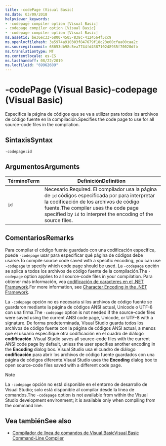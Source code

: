 ```yaml
---
title: -codePage (Visual Basic)
ms.date: 03/09/2018
helpviewer_keywords:
- -codepage compiler option [Visual Basic]
- codepage compiler option [Visual Basic]
- -codepage compiler option [Visual Basic]
ms.assetid: be36ec33-6800-4505-838c-4124564f5cc9
ms.openlocfilehash: 3a5974a910303f847679f18c23e00cfaa00caa2c
ms.sourcegitcommit: 68653db98c5ea7744fd438710248935f70020dfb
ms.translationtype: MT
ms.contentlocale: es-ES
ms.lasthandoff: 08/22/2019
ms.locfileid: "69962609"
---
```

# <a name="-codepage-visual-basic"></a><span data-ttu-id="8ba5f-102">-codePage (Visual Basic)</span><span class="sxs-lookup"><span data-stu-id="8ba5f-102">-codepage (Visual Basic)</span></span>
<span data-ttu-id="8ba5f-103">Especifica la página de códigos que se va a utilizar para todos los archivos de código fuente en la compilación.</span><span class="sxs-lookup"><span data-stu-id="8ba5f-103">Specifies the code page to use for all source-code files in the compilation.</span></span>  
  
## <a name="syntax"></a><span data-ttu-id="8ba5f-104">Sintaxis</span><span class="sxs-lookup"><span data-stu-id="8ba5f-104">Syntax</span></span>  
  
```  
-codepage:id  
```  
  
## <a name="arguments"></a><span data-ttu-id="8ba5f-105">Argumentos</span><span class="sxs-lookup"><span data-stu-id="8ba5f-105">Arguments</span></span>  
  
|<span data-ttu-id="8ba5f-106">Término</span><span class="sxs-lookup"><span data-stu-id="8ba5f-106">Term</span></span>|<span data-ttu-id="8ba5f-107">Definición</span><span class="sxs-lookup"><span data-stu-id="8ba5f-107">Definition</span></span>|  
|---|---|  
|`id`|<span data-ttu-id="8ba5f-108">Necesario.</span><span class="sxs-lookup"><span data-stu-id="8ba5f-108">Required.</span></span> <span data-ttu-id="8ba5f-109">El compilador usa la página de `id` códigos especificada por para interpretar la codificación de los archivos de código fuente.</span><span class="sxs-lookup"><span data-stu-id="8ba5f-109">The compiler uses the code page specified by `id` to interpret the encoding of the source files.</span></span>|  
  
## <a name="remarks"></a><span data-ttu-id="8ba5f-110">Comentarios</span><span class="sxs-lookup"><span data-stu-id="8ba5f-110">Remarks</span></span>  
 <span data-ttu-id="8ba5f-111">Para compilar el código fuente guardado con una codificación específica, puede `-codepage` usar para especificar qué página de códigos debe usarse.</span><span class="sxs-lookup"><span data-stu-id="8ba5f-111">To compile source code saved with a specific encoding, you can use `-codepage` to specify which code page should be used.</span></span> <span data-ttu-id="8ba5f-112">La `-codepage` opción se aplica a todos los archivos de código fuente de la compilación.</span><span class="sxs-lookup"><span data-stu-id="8ba5f-112">The `-codepage` option applies to all source-code files in your compilation.</span></span> <span data-ttu-id="8ba5f-113">Para obtener más información, vea [codificación de caracteres en el .NET Framework](../../../standard/base-types/character-encoding.md).</span><span class="sxs-lookup"><span data-stu-id="8ba5f-113">For more information, see [Character Encoding in the .NET Framework](../../../standard/base-types/character-encoding.md).</span></span>  
  
 <span data-ttu-id="8ba5f-114">La `-codepage` opción no es necesaria si los archivos de código fuente se guardaron mediante la página de códigos ANSI actual, Unicode o UTF-8 con una firma.</span><span class="sxs-lookup"><span data-stu-id="8ba5f-114">The `-codepage` option is not needed if the source-code files were saved using the current ANSI code page, Unicode, or UTF-8 with a signature.</span></span> <span data-ttu-id="8ba5f-115">De forma predeterminada, Visual Studio guarda todos los archivos de código fuente con la página de códigos ANSI actual, a menos que el usuario especifique otra codificación en el cuadro de diálogo **codificación** .</span><span class="sxs-lookup"><span data-stu-id="8ba5f-115">Visual Studio saves all source-code files with the current ANSI code page by default, unless the user specifies another encoding in the **Encoding** dialog box.</span></span> <span data-ttu-id="8ba5f-116">Visual Studio usa el cuadro de diálogo **codificación** para abrir los archivos de código fuente guardados con una página de códigos diferente.</span><span class="sxs-lookup"><span data-stu-id="8ba5f-116">Visual Studio uses the **Encoding** dialog box to open source-code files saved with a different code page.</span></span>  
  
> [!NOTE]
> <span data-ttu-id="8ba5f-117">La `-codepage` opción no está disponible en el entorno de desarrollo de Visual Studio; solo está disponible al compilar desde la línea de comandos.</span><span class="sxs-lookup"><span data-stu-id="8ba5f-117">The `-codepage` option is not available from within the Visual Studio development environment; it is available only when compiling from the command line.</span></span>  
  
## <a name="see-also"></a><span data-ttu-id="8ba5f-118">Vea también</span><span class="sxs-lookup"><span data-stu-id="8ba5f-118">See also</span></span>

- [<span data-ttu-id="8ba5f-119">Compilador de línea de comandos de Visual Basic</span><span class="sxs-lookup"><span data-stu-id="8ba5f-119">Visual Basic Command-Line Compiler</span></span>](../../../visual-basic/reference/command-line-compiler/index.md)
